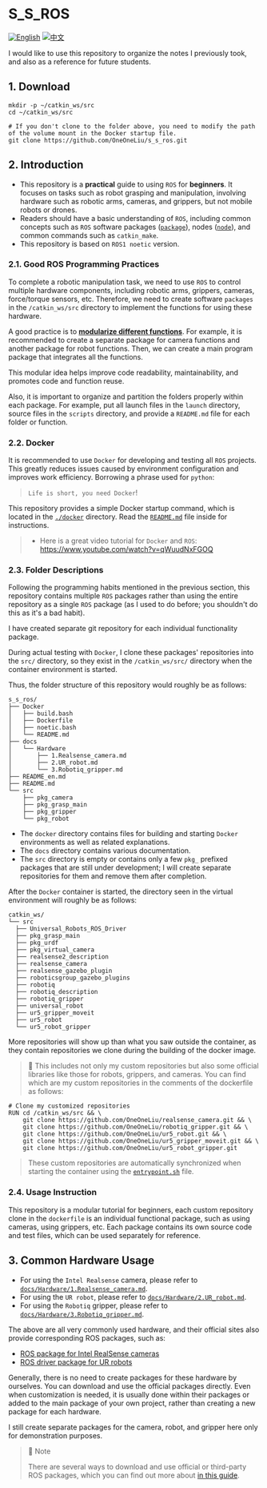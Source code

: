 # S_S_ROS

[![English](https://img.shields.io/badge/README-English-blue)](README_en.md)
[![中文](https://img.shields.io/badge/README-中文-orange)](README.md)

I would like to use this repository to organize the notes I previously took, and also as a reference for future students.

## 1. Download
```bash{.line-numbers}
mkdir -p ~/catkin_ws/src
cd ~/catkin_ws/src

# If you don't clone to the folder above, you need to modify the path of the volume mount in the Docker startup file.
git clone https://github.com/OneOneLiu/s_s_ros.git
```

## 2. Introduction

- This repository is a **practical** guide to using `ROS` for **beginners**. It focuses on tasks such as robot grasping and manipulation, involving hardware such as robotic arms, cameras, and grippers, but not mobile robots or drones.
- Readers should have a basic understanding of `ROS`, including common concepts such as `ROS` software packages ([`package`](https://wiki.ros.org/Packages)), nodes ([`node`](https://wiki.ros.org/ROS/Tutorials/UnderstandingNodes)), and common commands such as `catkin_make`.
- This repository is based on `ROS1 noetic` version.

### 2.1. Good ROS Programming Practices
To complete a robotic manipulation task, we need to use `ROS` to control multiple hardware components, including robotic arms, grippers, cameras, force/torque sensors, etc. Therefore, we need to create software `packages` in the `/catkin_ws/src` directory to implement the functions for using these hardware.

A good practice is to [**modularize different functions**](https://answers.ros.org/question/364674/how-to-properly-structure-a-ros-package/). For example, it is recommended to create a separate package for camera functions and another package for robot functions. Then, we can create a main program package that integrates all the functions.

This modular idea helps improve code readability, maintainability, and promotes code and function reuse.

Also, it is important to organize and partition the folders properly within each package. For example, put all launch files in the `launch` directory, source files in the `scripts` directory, and provide a `README.md` file for each folder or function.

### 2.2. Docker
It is recommended to use `Docker` for  developing and testing all `ROS` projects. This greatly reduces issues caused by environment configuration and improves work efficiency. Borrowing a phrase used for `python`:
> `Life is short, you need Docker`!

This repository provides a simple Docker startup command, which is located in the [`./docker`](docker) directory. Read the [`README.md`](docker/README.md) file inside for instructions.

> - Here is a great video tutorial for `Docker` and `ROS`: https://www.youtube.com/watch?v=qWuudNxFGOQ

### 2.3. Folder Descriptions

Following the programming habits mentioned in the previous section, this repository contains multiple `ROS` packages rather than using the entire repository as a single `ROS` package (as I used to do before; you shouldn't do this as it's a bad habit).

I have created separate git repository for each individual functionality package.

During actual testing with `Docker`, I clone these packages' repositories into the `src/` directory, so they exist in the `/catkin_ws/src/` directory when the container environment is started.

Thus, the folder structure of this repository would roughly be as follows:

```bash{.line-numbers}
s_s_ros/
├── Docker
│   ├── build.bash
│   ├── Dockerfile
│   ├── noetic.bash
│   └── README.md
├── docs
│   └── Hardware
│       ├── 1.Realsense_camera.md
│       ├── 2.UR_robot.md
│       └── 3.Robotiq_gripper.md
├── README_en.md
├── README.md
└── src
    ├── pkg_camera
    ├── pkg_grasp_main
    ├── pkg_gripper
    └── pkg_robot
```

- The `docker` directory contains files for building and starting `Docker` environments as well as related explanations.
- The `docs` directory contains various documentation.
- The `src` directory is empty or contains only a few `pkg_` prefixed packages that are still under development; I will create separate repositories for them and remove them after completion.

After the `Docker` container is started, the directory seen in the virtual environment will roughly be as follows:

```bash{.line-numbers}
catkin_ws/
└── src
  ├── Universal_Robots_ROS_Driver
  ├── pkg_grasp_main
  ├── pkg_urdf
  ├── pkg_virtual_camera
  ├── realsense2_description
  ├── realsense_camera
  ├── realsense_gazebo_plugin
  ├── roboticsgroup_gazebo_plugins
  ├── robotiq
  ├── robotiq_description
  ├── robotiq_gripper
  ├── universal_robot
  ├── ur5_gripper_moveit
  ├── ur5_robot
  └── ur5_robot_gripper
```
More repositories will show up than what you saw outside the container, as they contain repositories we clone during the building of the docker image.

> :memo:
> This includes not only my custom repositories but also some official libraries like those for robots, grippers, and cameras. You can find which are my custom repositories in the comments of the dockerfile as follows:
```bash{.line-numbers}
# Clone my customized repositories
RUN cd /catkin_ws/src && \
    git clone https://github.com/OneOneLiu/realsense_camera.git && \
    git clone https://github.com/OneOneLiu/robotiq_gripper.git && \
    git clone https://github.com/OneOneLiu/ur5_robot.git && \
    git clone https://github.com/OneOneLiu/ur5_gripper_moveit.git && \
    git clone https://github.com/OneOneLiu/ur5_robot_gripper.git
```
> These custom repositories are automatically synchronized when starting the container using the [`entrypoint.sh`](docker/entrypoint.sh) file.

### 2.4. Usage Instruction
This repository is a modular tutorial for beginners, each custom repository clone in the `dockerfile` is an individual functional package, such as using cameras, using grippers, etc. Each package contains its own source code and test files, which can be used separately for reference.

## 3. Common Hardware Usage

- For using the `Intel Realsense` camera, please refer to [`docs/Hardware/1.Realsense_camera.md`](docs/Hardware/1.Realsense_camera.md).
- For using the `UR robot`, please refer to [`docs/Hardware/2.UR_robot.md`](docs/Hardware/2.UR_robot.md).
- For using the `Robotiq` gripper, please refer to [`docs/Hardware/3.Robotiq_gripper.md`](docs/Hardware/3.Robotiq_gripper.md).

The above are all very commonly used hardware, and their official sites also provide corresponding ROS packages, such as:

- [ROS package for Intel RealSense cameras](https://github.com/IntelRealSense/realsense-ros)
- [ROS driver package for UR robots](https://github.com/UniversalRobots/Universal_Robots_ROS_Driver)

Generally, there is no need to create packages for these hardware by ourselves. You can download and use the official packages directly. Even when customization is needed, it is usually done within their packages or added to the main package of your own project, rather than creating a new package for each hardware. 

I still create separate packages for the camera, robot, and gripper here only for demonstration purposes.

> :memo: Note
> 
>There are several ways to download and use official or third-party ROS packages, which you can find out more about [in this guide](docs/ROS_basics/install_ros_packages.md).